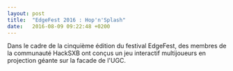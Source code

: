 ```yaml
---
layout: post
title:  "EdgeFest 2016 : Hop'n'Splash"
date:   2016-08-09 09:22:48 +0200
---
```

Dans le cadre de la cinquième édition du festival EdgeFest, des membres de la communauté HackSXB ont conçus un jeu interactif multijoueurs en projection géante sur la facade de l'UGC.